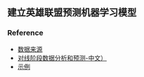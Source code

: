 ## 建立英雄联盟预测机器学习模型


### Reference

- [数据来源](https://www.kaggle.com/datasets/bobbyscience/league-of-legends-diamond-ranked-games-10-min/data)
- [对线阶段数据分析和预测-中文）](https://developer.aliyun.com/article/1118078)
- [示例](https://www.kaggle.com/code/xiyuewang/lol-how-to-win/notebook)
